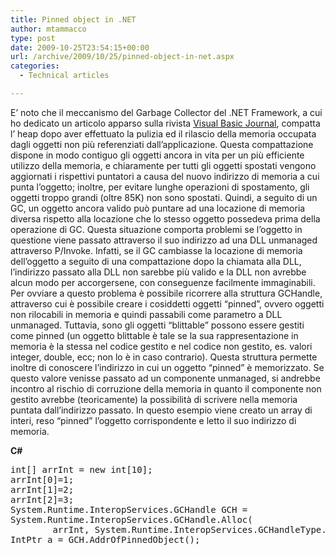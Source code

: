 ```yaml
---
title: Pinned object in .NET
author: mtammacco
type: post
date: 2009-10-25T23:54:15+00:00
url: /archive/2009/10/25/pinned-object-in-net.aspx
categories:
  - Technical articles

---
```

E&#8217; noto che il meccanismo del Garbage Collector del .NET Framework, a cui ho dedicato un articolo apparso sulla rivista [<u>Visual Basic Journal</u>][1], compatta l&#8217; heap dopo aver effettuato la pulizia ed il rilascio della memoria occupata dagli oggetti non più referenziati dall&#8217;applicazione. Questa compattazione dispone in modo contiguo gli oggetti ancora in vita per un più efficiente utilizzo della memoria, e chiaramente per tutti gli oggetti spostati vengono aggiornati i rispettivi puntatori a causa del nuovo indirizzo di memoria a cui punta l&#8217;oggetto; inoltre, per evitare lunghe operazioni di spostamento, gli oggetti troppo grandi (oltre 85K) non sono spostati. Quindi, a seguito di un GC, un oggetto ancora valido può puntare ad una locazione di memoria diversa rispetto alla locazione che lo stesso oggetto possedeva prima della operazione di GC. Questa situazione comporta problemi se l&#8217;oggetto in questione viene passato attraverso il suo indirizzo ad una DLL unmanaged attraverso P/Invoke. Infatti, se il GC cambiasse la locazione di memoria dell&#8217;oggetto a seguito di una compattazione dopo la chiamata alla DLL, l&#8217;indirizzo passato alla DLL non sarebbe più valido e la DLL non avrebbe alcun modo per accorgersene, con conseguenze facilmente immaginabili. Per ovviare a questo problema è possibile ricorrere alla struttura GCHandle, attraverso cui è possibile creare i cosiddetti oggetti &#8220;pinned&#8221;, ovvero oggetti non rilocabili in memoria e quindi passabili come parametro a DLL unmanaged. Tuttavia, sono gli oggetti &#8220;blittable&#8221; possono essere gestiti come pinned (un oggetto blittable è tale se la sua rappresentazione in memoria è la stessa nel codice gestito e nel codice non gestito, es. valori integer, double, ecc; non lo è in caso contrario). Questa struttura permette inoltre di conoscere l&#8217;indirizzo in cui un oggetto &#8220;pinned&#8221; è memorizzato. Se questo valore venisse passato ad un componente unmanaged, si andrebbe incontro al rischio di corruzione della memoria in quanto il componente non gestito avrebbe (teoricamente) la possibilità di scrivere nella memoria puntata dall&#8217;indirizzo passato. In questo esempio viene creato un array di interi, reso &#8220;pinned&#8221; l&#8217;oggetto corrispondente e letto il suo indirizzo di memoria. 

**C#**

<pre class="brush: csharp; title: ; notranslate" title="">int[] arrInt = new int[10]; 
arrInt[0]=1; 
arrInt[1]=2; 
arrInt[2]=3; 
System.Runtime.InteropServices.GCHandle GCH = 
System.Runtime.InteropServices.GCHandle.Alloc(
        arrInt, System.Runtime.InteropServices.GCHandleType.Pinned); 
IntPtr a = GCH.AddrOfPinnedObject();
</pre>

 [1]: http://www.infomedia.it/